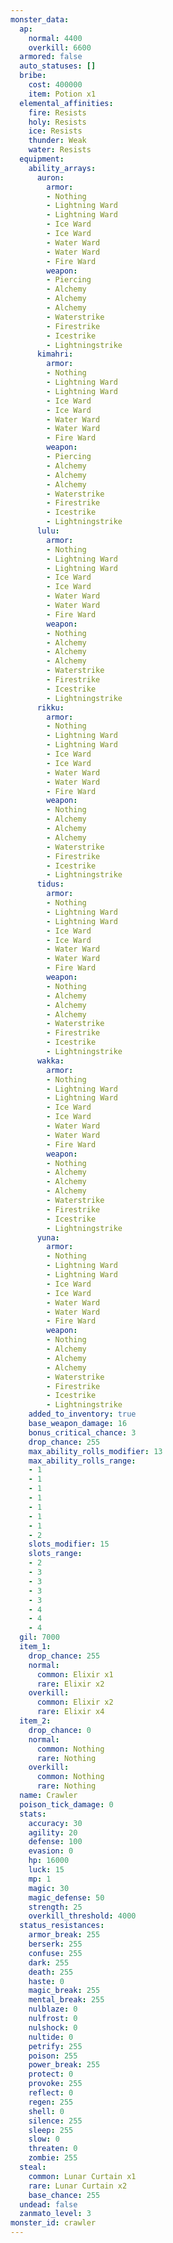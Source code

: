 ```yaml
---
monster_data:
  ap:
    normal: 4400
    overkill: 6600
  armored: false
  auto_statuses: []
  bribe:
    cost: 400000
    item: Potion x1
  elemental_affinities:
    fire: Resists
    holy: Resists
    ice: Resists
    thunder: Weak
    water: Resists
  equipment:
    ability_arrays:
      auron:
        armor:
        - Nothing
        - Lightning Ward
        - Lightning Ward
        - Ice Ward
        - Ice Ward
        - Water Ward
        - Water Ward
        - Fire Ward
        weapon:
        - Piercing
        - Alchemy
        - Alchemy
        - Alchemy
        - Waterstrike
        - Firestrike
        - Icestrike
        - Lightningstrike
      kimahri:
        armor:
        - Nothing
        - Lightning Ward
        - Lightning Ward
        - Ice Ward
        - Ice Ward
        - Water Ward
        - Water Ward
        - Fire Ward
        weapon:
        - Piercing
        - Alchemy
        - Alchemy
        - Alchemy
        - Waterstrike
        - Firestrike
        - Icestrike
        - Lightningstrike
      lulu:
        armor:
        - Nothing
        - Lightning Ward
        - Lightning Ward
        - Ice Ward
        - Ice Ward
        - Water Ward
        - Water Ward
        - Fire Ward
        weapon:
        - Nothing
        - Alchemy
        - Alchemy
        - Alchemy
        - Waterstrike
        - Firestrike
        - Icestrike
        - Lightningstrike
      rikku:
        armor:
        - Nothing
        - Lightning Ward
        - Lightning Ward
        - Ice Ward
        - Ice Ward
        - Water Ward
        - Water Ward
        - Fire Ward
        weapon:
        - Nothing
        - Alchemy
        - Alchemy
        - Alchemy
        - Waterstrike
        - Firestrike
        - Icestrike
        - Lightningstrike
      tidus:
        armor:
        - Nothing
        - Lightning Ward
        - Lightning Ward
        - Ice Ward
        - Ice Ward
        - Water Ward
        - Water Ward
        - Fire Ward
        weapon:
        - Nothing
        - Alchemy
        - Alchemy
        - Alchemy
        - Waterstrike
        - Firestrike
        - Icestrike
        - Lightningstrike
      wakka:
        armor:
        - Nothing
        - Lightning Ward
        - Lightning Ward
        - Ice Ward
        - Ice Ward
        - Water Ward
        - Water Ward
        - Fire Ward
        weapon:
        - Nothing
        - Alchemy
        - Alchemy
        - Alchemy
        - Waterstrike
        - Firestrike
        - Icestrike
        - Lightningstrike
      yuna:
        armor:
        - Nothing
        - Lightning Ward
        - Lightning Ward
        - Ice Ward
        - Ice Ward
        - Water Ward
        - Water Ward
        - Fire Ward
        weapon:
        - Nothing
        - Alchemy
        - Alchemy
        - Alchemy
        - Waterstrike
        - Firestrike
        - Icestrike
        - Lightningstrike
    added_to_inventory: true
    base_weapon_damage: 16
    bonus_critical_chance: 3
    drop_chance: 255
    max_ability_rolls_modifier: 13
    max_ability_rolls_range:
    - 1
    - 1
    - 1
    - 1
    - 1
    - 1
    - 1
    - 2
    slots_modifier: 15
    slots_range:
    - 2
    - 3
    - 3
    - 3
    - 3
    - 4
    - 4
    - 4
  gil: 7000
  item_1:
    drop_chance: 255
    normal:
      common: Elixir x1
      rare: Elixir x2
    overkill:
      common: Elixir x2
      rare: Elixir x4
  item_2:
    drop_chance: 0
    normal:
      common: Nothing
      rare: Nothing
    overkill:
      common: Nothing
      rare: Nothing
  name: Crawler
  poison_tick_damage: 0
  stats:
    accuracy: 30
    agility: 20
    defense: 100
    evasion: 0
    hp: 16000
    luck: 15
    mp: 1
    magic: 30
    magic_defense: 50
    strength: 25
    overkill_threshold: 4000
  status_resistances:
    armor_break: 255
    berserk: 255
    confuse: 255
    dark: 255
    death: 255
    haste: 0
    magic_break: 255
    mental_break: 255
    nulblaze: 0
    nulfrost: 0
    nulshock: 0
    nultide: 0
    petrify: 255
    poison: 255
    power_break: 255
    protect: 0
    provoke: 255
    reflect: 0
    regen: 255
    shell: 0
    silence: 255
    sleep: 255
    slow: 0
    threaten: 0
    zombie: 255
  steal:
    common: Lunar Curtain x1
    rare: Lunar Curtain x2
    base_chance: 255
  undead: false
  zanmato_level: 3
monster_id: crawler
---
```


